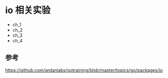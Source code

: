 # io 相关实验

- ch_1 
- ch_2 
- ch_3 
- ch_4 


## 参考
https://github.com/ardanlabs/gotraining/blob/master/topics/go/packages/io